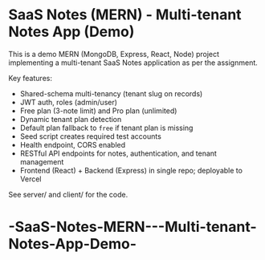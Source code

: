 
# SaaS Notes (MERN) - Multi-tenant Notes App (Demo)

This is a demo MERN (MongoDB, Express, React, Node) project implementing a multi-tenant SaaS Notes application as per the assignment.

Key features:
- Shared-schema multi-tenancy (tenant slug on records)
- JWT auth, roles (admin/user)
- Free plan (3-note limit) and Pro plan (unlimited)
- Dynamic tenant plan detection
- Default plan fallback to `free` if tenant plan is missing
- Seed script creates required test accounts
- Health endpoint, CORS enabled
- RESTful API endpoints for notes, authentication, and tenant management
- Frontend (React) + Backend (Express) in single repo; deployable to Vercel

See server/ and client/ for the code.
# -SaaS-Notes-MERN---Multi-tenant-Notes-App-Demo-
